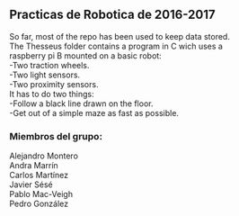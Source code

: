 ## Practicas de Robotica de 2016-2017 ##  
  
So far, most of the repo has been used to keep data stored.  
The Thesseus folder contains a program in C wich uses a   
raspberry pi B mounted on a basic robot:  
	-Two traction wheels.  
	-Two light sensors.  
	-Two proximity sensors.  
It has to do two things:  
	-Follow a black line drawn on the floor.  
	-Get out of a simple maze as fast as possible.  
  
### Miembros del grupo: ###  
Alejandro Montero  
Andra Marrín  
Carlos Martínez  
Javier Sésé  
Pablo Mac-Veigh  
Pedro González  
